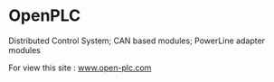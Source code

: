 # OpenPLC

Distributed Control System; CAN based modules; PowerLine adapter modules

For view this site : www.open-plc.com

